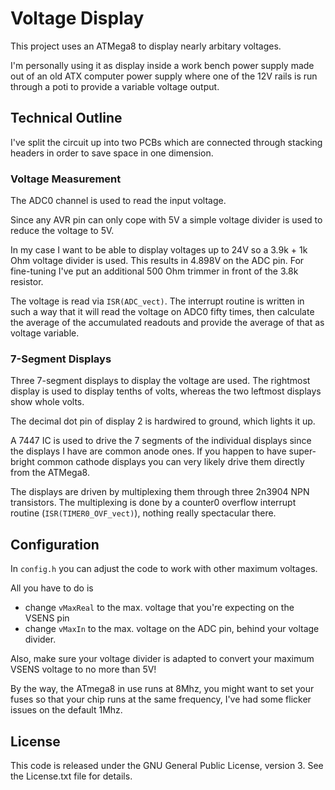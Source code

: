 # Voltage Display

This project uses an ATMega8 to display nearly arbitary voltages.

I'm personally using it as display inside a work bench power supply made out
of an old ATX computer power supply where one of the 12V rails is run through
a poti to provide a variable voltage output.

## Technical Outline
I've split the circuit up into two PCBs which are connected through stacking
headers in order to save space in one dimension. 

### Voltage Measurement
The ADC0 channel is used to read the input voltage.

Since any AVR pin can only cope with 5V a simple voltage divider is used to
reduce the voltage to 5V. 

In my case I want to be able to display voltages up to 24V so a 3.9k + 1k
Ohm voltage divider is used. This results in 4.898V on the ADC pin.
For fine-tuning I've put an additional 500 Ohm trimmer in front of the 3.8k
resistor. 

The voltage is read via `ISR(ADC_vect)`. The interrupt routine is written in 
such a way that it will read the voltage on ADC0 fifty times, then calculate
the average of the accumulated readouts and provide the average of that
as voltage variable. 

### 7-Segment Displays
Three 7-segment displays to display the voltage are used. The rightmost
display is used to display tenths of volts, whereas the two leftmost displays
show whole volts.

The decimal dot pin of display 2 is hardwired to ground, which lights it up.

A 7447 IC is used to drive the 7 segments of the individual displays since
the displays I have are common anode ones. If you happen to have super-bright
common cathode displays you can very likely drive them directly from the 
ATMega8.

The displays are driven by multiplexing them through three 2n3904 NPN 
transistors. The multiplexing is done by a counter0 overflow interrupt routine
(`ISR(TIMER0_OVF_vect)`), nothing really spectacular there.

## Configuration
In `config.h` you can adjust the code to work with other maximum voltages. 

All you have to do is 
- change `vMaxReal` to the max. voltage that you're expecting on the VSENS pin
- change `vMaxIn` to the max. voltage on the ADC pin, behind your voltage
divider.

Also, make sure your voltage divider is adapted to convert your maximum VSENS
voltage to no more than 5V!

By the way, the ATmega8 in use runs at 8Mhz, you might want to set your fuses
so that your chip runs at the same frequency, I've had some flicker issues 
on the default 1Mhz.

## License
This code is released under the GNU General Public License, version 3. See 
the License.txt file for details.